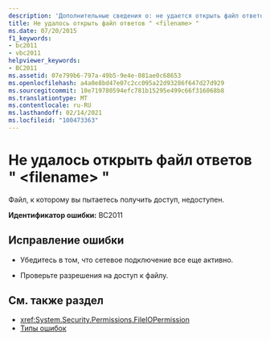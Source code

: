 ```yaml
---
description: 'Дополнительные сведения о: не удается открыть файл ответов " <filename> "'
title: Не удалось открыть файл ответов " <filename> "
ms.date: 07/20/2015
f1_keywords:
- bc2011
- vbc2011
helpviewer_keywords:
- BC2011
ms.assetid: 07e799b6-797a-49b5-9e4e-081ae0c68653
ms.openlocfilehash: a4a0e8bd47e07c2cc095a22d93286f647d27d929
ms.sourcegitcommit: 10e719780594efc781b15295e499c66f316068b8
ms.translationtype: MT
ms.contentlocale: ru-RU
ms.lasthandoff: 02/14/2021
ms.locfileid: "100473363"
---
```

# <a name="unable-to-open-response-file-filename"></a>Не удалось открыть файл ответов " \<filename> "

Файл, к которому вы пытаетесь получить доступ, недоступен.  
  
 **Идентификатор ошибки:** BC2011  
  
## <a name="to-correct-this-error"></a>Исправление ошибки  
  
- Убедитесь в том, что сетевое подключение все еще активно.  
  
- Проверьте разрешения на доступ к файлу.  
  
## <a name="see-also"></a>См. также раздел

- <xref:System.Security.Permissions.FileIOPermission>
- [Типы ошибок](../programming-guide/language-features/error-types.md)
